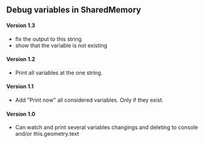## Debug variables in SharedMemory

#### Version 1.3
* fix the output to this string
* show that the variable is not existing

#### Version 1.2
* Print all variables at the one string.

#### Version 1.1
* Add "Print now" all considered variables. Only if they exist.

#### Version 1.0
* Can watch and print several variables changings and deleting to console and/or this.geometry.text
